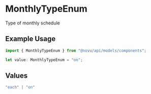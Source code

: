# MonthlyTypeEnum

Type of monthly schedule

## Example Usage

```typescript
import { MonthlyTypeEnum } from "@novu/api/models/components";

let value: MonthlyTypeEnum = "on";
```

## Values

```typescript
"each" | "on"
```